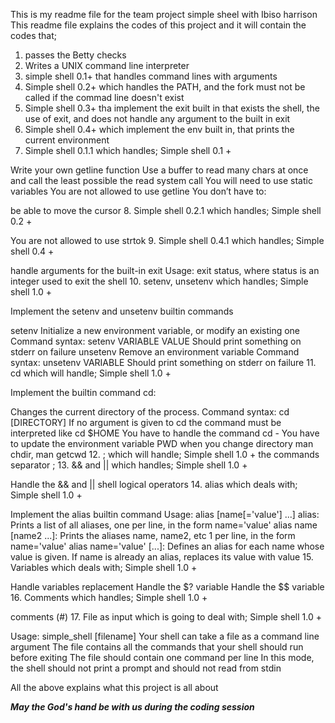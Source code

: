 This is my readme file for the team project simple sheel with Ibiso harrison
This readme file explains the codes of this project and it will contain the codes that;
1. passes the Betty checks
2. Writes a UNIX command line interpreter
3. simple shell 0.1+ that handles command lines with arguments
4. Simple shell 0.2+  which handles the PATH, and the fork must not be called if the commad line doesn't exist
5. Simple shell 0.3+ tha implement the exit built in that exists the shell, the use of exit, and does not handle any argument to the built in exit
6. Simple shell 0.4+ which implement the env built in, that prints the current environment
7. Simple shell 0.1.1 which handles;
Simple shell 0.1 +

Write your own getline function
Use a buffer to read many chars at once and call the least possible the read system call
You will need to use static variables
You are not allowed to use getline
You don’t have to:

be able to move the cursor
8. Simple shell 0.2.1 which handles;
Simple shell 0.2 +

You are not allowed to use strtok
9. Simple shell 0.4.1 which handles;
Simple shell 0.4 +

handle arguments for the built-in exit
Usage: exit status, where status is an integer used to exit the shell
10. setenv, unsetenv which handles;
Simple shell 1.0 +

Implement the setenv and unsetenv builtin commands

setenv
Initialize a new environment variable, or modify an existing one
Command syntax: setenv VARIABLE VALUE
Should print something on stderr on failure
unsetenv
Remove an environment variable
Command syntax: unsetenv VARIABLE
Should print something on stderr on failure
11. cd which will handle;
Simple shell 1.0 +

Implement the builtin command cd:

Changes the current directory of the process.
Command syntax: cd [DIRECTORY]
If no argument is given to cd the command must be interpreted like cd $HOME
You have to handle the command cd -
You have to update the environment variable PWD when you change directory
man chdir, man getcwd
12. ; which will handle;
Simple shell 1.0 +
the commands separator ;
13.  && and || which handles;
Simple shell 1.0 +

Handle the && and || shell logical operators
14. alias which deals with;
Simple shell 1.0 +

Implement the alias builtin command
Usage: alias [name[='value'] ...]
alias: Prints a list of all aliases, one per line, in the form name='value'
alias name [name2 ...]: Prints the aliases name, name2, etc 1 per line, in the form name='value'
alias name='value' [...]: Defines an alias for each name whose value is given. If name is already an alias, replaces its value with value
15. Variables which deals with;
Simple shell 1.0 +

Handle variables replacement
Handle the $? variable
Handle the $$ variable
16. Comments which handles;
Simple shell 1.0 +

comments (#)
17. File as input which is going to deal with;
Simple shell 1.0 +

Usage: simple_shell [filename]
Your shell can take a file as a command line argument
The file contains all the commands that your shell should run before exiting
The file should contain one command per line
In this mode, the shell should not print a prompt and should not read from stdin


All the above explains what this project is all about

*****May the God's hand be with us during the coding session*****


